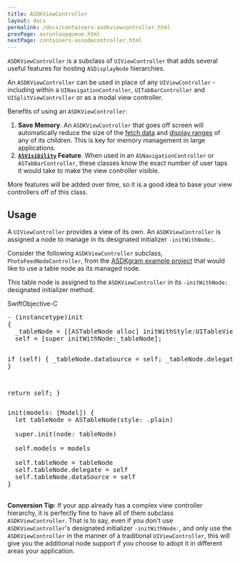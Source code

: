 ```yaml
---
title: ASDKViewController
layout: docs
permalink: /docs/containers-asdkviewcontroller.html
prevPage: asrunloopqueue.html
nextPage: containers-asnodecontroller.html
---
```


`ASDKViewController` is a subclass of `UIViewController` that adds several useful features for hosting `ASDisplayNode` hierarchies.

An `ASDKViewController` can be used in place of any `UIViewController` - including within a `UINavigationController`, `UITabBarController` and `UISplitViewController` or as a modal view controller. 

Benefits of using an `ASDKViewController`:
<ol>
<li><b>Save Memory</b>. An <code>ASDKViewController</code> that goes off screen will automatically reduce the size of the <a href="intelligent-preloading.html">fetch data</a> and <a href="intelligent-preloading.html">display ranges</a> of any of its children. This is key for memory management in large applications. </li>
<li><b><a href="asvisibility.html"><code>ASVisibility</code></a> Feature</b>. When used in an <code>ASNavigationController</code> or <code>ASTabBarController</code>, these classes know the exact number of user taps it would take to make the view controller visible.</li>
</ol>

More features will be added over time, so it is a good idea to base your view controllers off of this class. 

## Usage

A `UIViewController` provides a view of its own. An `ASDKViewController` is assigned a node to manage in its designated initializer `-initWithNode:`. 

Consider the following `ASDKViewController` subclass, `PhotoFeedNodeController`, from the <a href="https://github.com/texturegroup/texture/tree/master/examples/ASDKgram">ASDKgram example project</a> that would like to use a table node as its managed node. 

This table node is assigned to the `ASDKViewController` in its `-initWithNode:` designated initializer method.

<div class = "highlight-group">
<span class="language-toggle"><a data-lang="swift" class="swiftButton">Swift</a><a data-lang="objective-c" class = "active objcButton">Objective-C</a></span>
<div class = "code">
  <pre lang="objc" class="objcCode">
- (instancetype)init
{
  _tableNode = [[ASTableNode alloc] initWithStyle:UITableViewStylePlain];
  self = [super initWithNode:_tableNode];
  
  if (self) {
    _tableNode.dataSource = self;
    _tableNode.delegate = self;
  }
  
  return self;
}
  </pre>

  <pre lang="swift" class = "swiftCode hidden">
init(models: [Model]) {
  let tableNode = ASTableNode(style: .plain)

  super.init(node: tableNode)

  self.models = models
  
  self.tableNode = tableNode
  self.tableNode.delegate = self
  self.tableNode.dataSource = self
}
</pre>
</div>
</div>

<br>
<div class = "note">
<b>Conversion Tip</b>: If your app already has a complex view controller hierarchy, it is perfectly fine to have all of them subclass <code>ASDKViewController</code>. That is to say, even if you don't use <code>ASDKViewController</code>'s designated initializer <code>-initWithNode:</code>, and only use the <code>ASDKViewController</code> in the manner of a traditional <code>UIViewController</code>, this will give you the additional node support if you choose to adopt it in different areas your application. 
</div>

